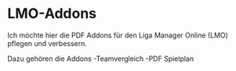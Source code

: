 # LMO-Addons
Ich möchte hier die PDF Addons für den Liga Manager Online (LMO) pflegen und  verbessern.

Dazu gehören die Addons
  -Teamvergleich
  -PDF Spielplan
